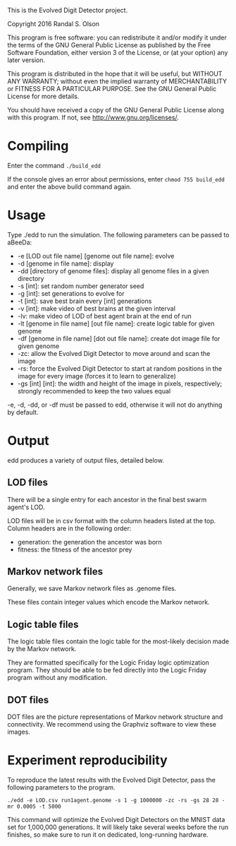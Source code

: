 This is the Evolved Digit Detector project.

Copyright 2016 Randal S. Olson

This program is free software: you can redistribute it and/or modify
it under the terms of the GNU General Public License as published by
the Free Software Foundation, either version 3 of the License, or
(at your option) any later version.

This program is distributed in the hope that it will be useful,
but WITHOUT ANY WARRANTY; without even the implied warranty of
MERCHANTABILITY or FITNESS FOR A PARTICULAR PURPOSE.  See the
GNU General Public License for more details.

You should have received a copy of the GNU General Public License
along with this program.  If not, see <http://www.gnu.org/licenses/>.

# Compiling

Enter the command `./build_edd`

If the console gives an error about permissions, enter `chmod 755 build_edd` and enter the above build command again.

# Usage

Type ./edd to run the simulation. The following parameters can be passed to aBeeDa:

* -e [LOD out file name] [genome out file name]: evolve
* -d [genome in file name]: display 
* -dd [directory of genome files]: display all genome files in a given directory
* -s [int]: set random number generator seed
* -g [int]: set generations to evolve for
* -t [int]: save best brain every [int] generations
* -v [int]: make video of best brains at the given interval
* -lv: make video of LOD of best agent brain at the end of run
* -lt [genome in file name] [out file name]: create logic table for given genome
* -df [genome in file name] [dot out file name]: create dot image file for given genome
* -zc: allow the Evolved Digit Detector to move around and scan the image
* -rs: force the Evolved Digit Detector to start at random positions in the image for every image (forces it to learn to generalize)
* -gs [int] [int]: the width and height of the image in pixels, respectively; strongly recommended to keep the two values equal

-e, -d, -dd, or -df must be passed to edd, otherwise it will not do anything by default.

# Output

edd produces a variety of output files, detailed below.

## LOD files

There will be a single entry for each ancestor in the final best swarm agent's LOD.

LOD files will be in csv format with the column headers listed at the top. Column headers are in the following order:

* generation: the generation the ancestor was born
* fitness: the fitness of the ancestor prey

## Markov network files

Generally, we save Markov network files as .genome files.

These files contain integer values which encode the Markov network.

## Logic table files

The logic table files contain the logic table for the most-likely decision made by the Markov network.

They are formatted specifically for the Logic Friday logic optimization program. They should be able to be fed directly into the Logic Friday program without any modification.

## DOT files

DOT files are the picture representations of Markov network structure and connectivity. We recommend using the Graphviz software to view these images.

# Experiment reproducibility

To reproduce the latest results with the Evolved Digit Detector, pass the following parameters to the program.

```
./edd -e LOD.csv run1agent.genome -s 1 -g 1000000 -zc -rs -gs 28 28 -mr 0.0005 -t 5000
```

This command will optimize the Evolved Digit Detectors on the MNIST data set for 1,000,000 generations. It will likely take several weeks before the run finishes, so make sure to run it on dedicated, long-running hardware.
